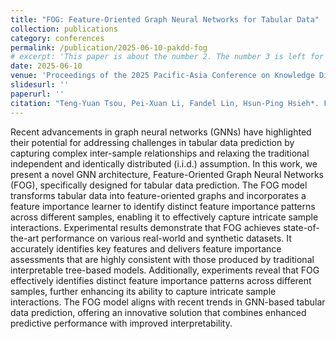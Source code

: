 ```yaml
---
title: "FOG: Feature-Oriented Graph Neural Networks for Tabular Data"
collection: publications
category: conferences
permalink: /publication/2025-06-10-pakdd-fog
# excerpt: 'This paper is about the number 2. The number 3 is left for future work.'
date: 2025-06-10
venue: 'Proceedings of the 2025 Pacific-Asia Conference on Knowledge Discovery and Data Mining'
slidesurl: ''
paperurl: ''
citation: "Teng-Yuan Tsou, Pei-Xuan Li, Fandel Lin, Hsun-Ping Hsieh*. FOG: Feature-Oriented Graph Neural Networks for Tabular Data. In Proceedings of the 2025 Pacific-Asia Conference on Knowledge Discovery and Data Mining, 2025 (PAKDD '25)"
---
```


Recent advancements in graph neural networks (GNNs) have highlighted their potential for addressing challenges in tabular data prediction by capturing complex inter-sample relationships and relaxing the traditional independent and identically distributed (i.i.d.) assumption. In this work, we present a novel GNN architecture, Feature-Oriented Graph Neural Networks (FOG), specifically designed for tabular data prediction. The FOG model transforms tabular data into feature-oriented graphs and incorporates a feature importance learner to identify distinct feature importance patterns across different samples, enabling it to effectively capture intricate sample interactions. Experimental results demonstrate that FOG achieves state-of-the-art performance on various real-world and synthetic datasets. It accurately identifies key features and delivers feature importance assessments that are highly consistent with those produced by traditional interpretable tree-based models. Additionally, experiments reveal that FOG effectively identifies distinct feature importance patterns across different samples, further enhancing its ability to capture intricate sample interactions. The FOG model aligns with recent trends in GNN-based tabular data prediction, offering an innovative solution that combines enhanced predictive performance with improved interpretability.
